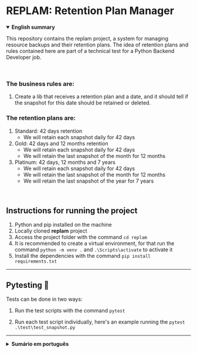 # REPLAM: Retention Plan Manager

<details open><summary><strong>English summary</strong></summary>

This repository contains the replam project, a system for managing resource backups and their retention plans.
The idea of retention plans and rules contained here are part of a technical test for a Python Backend Developer job.

<br>

### The business rules are:
1. Create a lib that receives a retention plan and a date, and it should tell if the snapshot for this date should be retained or deleted.

### The retention plans are:
1. Standard: 42 days retention
    - We will retain each snapshot daily for 42 days
2. Gold: 42 days and 12 months retention
    - We will retain each snapshot daily for 42 days
    - We will retain the last snapshot of the month for 12 months
3. Platinum: 42 days, 12 months and 7 years
    - We will retain each snapshot daily for 42 days
    - We will retain the last snapshot of the month for 12 months
    - We will retain the last snapshot of the year for 7 years

<br>

## Instructions for running the project
1. Python and pip installed on the machine
2. Locally cloned **replam** project
3. Access the project folder with the command `cd replam`
4. It is recommended to create a virtual environment, for that run the command `python -m venv .` and `.\Scripts\activate` to activate it
5. Install the dependencies with the command `pip install requirements.txt`

<hr>

## Pytesting 🧪
Tests can be done in two ways:
1. Run the test scripts with the command `pytest`
<!-- image -->
2. Run each test script individually, here's an example running the `pytest .\test\test_snapshot.py`
<!-- image -->
</details>

<hr>

<details><summary><strong>Sumário em português</strong></summary>

Este repositório contém o projeto replam, um sistema para gerenciamento de backups de recursos e seus planos de retenção.
A ideia de planos de retenção e regras contidas aqui fazem parte de um teste técnico para uma vaga de Python Backend Developer.

<br>

### As regras de negócio são:
1. Crie uma biblioteca que receba um plano de retenção e uma data, e ela deve informar se o snapshot dessa data deve ser retido ou excluído.

### Os planos de retenção são:
1. Standard: retenção de 42 dias
    - Manteremos cada snapshot diariamente por 42 dias
2. Gold: retenção de 42 dias e 12 meses
    - Manteremos cada snapshot diariamente por 42 dias
    - Manteremos o último snapshot do mês por 12 meses
3. Platinum: (42 dias, 12 meses e 7 anos)
    - Manteremos cada snapshot diariamente por 42 dias
    - Manteremos o último snapshot do mês por 12 meses
    - Manteremos o último snapshot do ano por 7 anos

<br>


## Instruções para a execução do projeto
1. Python e pip instalados na máquina
2. Projeto **replam** clonado localmente
3. Acesse a pasta do projeto com o comando `cd replam`
4. Recomenda-se criar um ambiente virtual, para isso execute o comando `python -m venv .` e `.\Scripts\activate` para ativá-lo
5. Instale as dependências com o comando `pip install requirements.txt`

<hr>

## Pytesting 🧪
Os testes podem ser executados de duas formas:
1. Execute os scripts de teste com o comando `pytest`
<!-- image -->
2. Execute os scripts de teste individualmente, exemplo da execução do `pytest .\test\test_snapshot.py`
<!-- image -->
</details>

</details>
